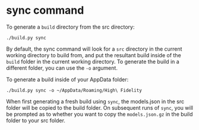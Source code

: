 # sync command

To generate a `build` directory from the src directory:

`./build.py sync`

By default, the sync command will look for a `src` directory in the current working directory to build from, and put the resultant build inside of the `build` folder in the current working directory. To generate the build in a different folder, you can use the `-o` argument.

To generate a build inside of your AppData folder:

`./build.py sync -o ~/AppData/Roaming/High\ Fidelity`

When first generating a fresh build using `sync`, the models.json in the src folder will be copied to the build folder. On subsequent runs of `sync`, you will be prompted as to whether you want to copy the `models.json.gz` in the build folder to your src folder.
